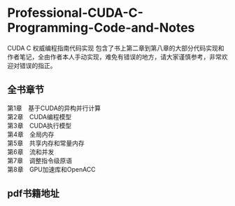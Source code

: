 # Professional-CUDA-C-Programming-Code-and-Notes
CUDA C 权威编程指南代码实现 包含了书上第二章到第八章的大部分代码实现和作者笔记，全由作者本人手动实现，难免有错误的地方，请大家谨慎参考，非常欢迎对错误的指正。

## 全书章节
第1章　基于CUDA的异构并行计算
<br>第2章　CUDA编程模型
<br>第3章　CUDA执行模型
<br>第4章　全局内存
<br>第5章　共享内存和常量内存
<br>第6章　流和并发
<br>第7章　调整指令级原语
<br>第8章　GPU加速库和OpenACC

## pdf书籍地址
